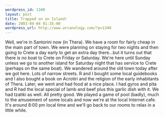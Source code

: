 ```yaml
--- 
wordpress_id: 1340
layout: post
title: Trapped on an Island!
date: 2003-04-04 01:35:00
wordpress_url: http://www.arcanology.com/?p=1340
---
```

Well, we&apos;re in Santorini now (in Thera). We have a room for fairly cheap in the main part of town. We were planning on staying for two nights and then going to Crete a day early to get an extra day there...but it turns out that there is no boat to Crete on Friday or Saturday. We&apos;re here until Sunday unless we go to another island for Saturday night that has service to Crete (perhaps on the same boat). We wandered around the old town today after we got here. Lots of narrow streets. R and I bought some local guidebooks and I also bought a book on Acrotiri and the religion of the early inhabitants of Thera. Later, we went and had food at a nice place. I had gyros and pita and R had the local special of lamb and beef plus this garlic dish with it. We had tzatiki as well. All pretty good. We played a game of pool (badly), much to the amusement of some locals and now we&apos;re at the local Internet cafe. It&apos;s around 8:00 pm local time and we&apos;ll go back to our rooms to relax in a little while.